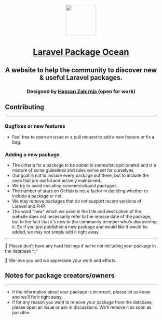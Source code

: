 <p align="center">
    <a href="https://laravel-package-ocean.com">
        <img src="https://laravel-package-ocean.com/favicon/android-chrome-192x192.png" height="100">
        <h1 align="center">Laravel Package Ocean</h1>
    </a>
</p>

<h2 align="center">
    A website to help the community to discover new & useful Laravel packages.
</h2>
<h3 align="center">
  Designed by
  <a aria-label="Hassan Zahirnia" href="https://github.com/HassanZahirnia">
     Hassan Zahirnia
  </a>
  (open for work)
</h3>

## Contributing
---
### Bugfixes or new features
- Feel free to open an issue or a pull request to add a new feature or fix a bug.
### Adding a new package
- The criteria for a package to be added is somewhat opinionated and is a mixture of some guidelines and rules we've set for ourselves.
- Our goal is not to include every package out there, but to include the ones that are useful and actively maintained.
- We try to avoid including commercial/paid packages.
- The number of stars on GitHub is not a factor in deciding whether to include a package or not.
- We may remove packages that do not support recent versions of Laravel and PHP.
- The word "new" which we used in the title and description of the website does not necessarily refer to the release date of the package, but to the fact that it's new to the community member who's discovering it. So if you just published a new package and would like it would be added, we may not simply add it right away.

---
🌸 Please don't have any hard feelings if we're not including your package in the database ^_^

💙 We love you and we appreciate your work and efforts.

## Notes for package creators/owners
---
- If the information about your package is incorrect, please let us know and we'll fix it right away.
- If for any reason you want to remove your package from the database, please open an issue or ask in discussions. We'll remove it as soon as possible.
